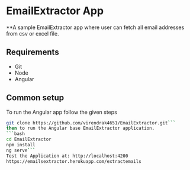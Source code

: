 EmailExtractor App
=====================

**A sample EmailExtractor app where user can fetch all email addresses from csv or excel file.

## Requirements
* Git
* Node
* Angular

## Common setup

To run the Angular app follow the given steps

```bash
git clone https://github.com/virendrak4651/EmailExtractor.git```
then to run the Angular base EmailExtractor application.
```bash
cd EmailExtractor
npm install
ng serve```
Test the Application at: http://localhost:4200
https://emailsextractor.herokuapp.com/extractemails
